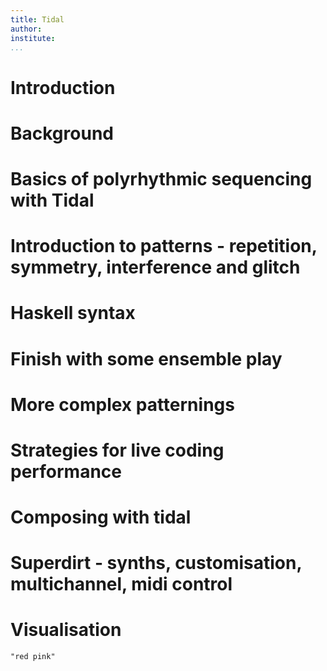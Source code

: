 ```yaml
---
title: Tidal
author:
institute:
...
```


# Introduction

# Background

# Basics of polyrhythmic sequencing with Tidal

# Introduction to patterns - repetition, symmetry, interference and glitch

# Haskell syntax

# Finish with some ensemble play

# More complex patternings

# Strategies for live coding performance

# Composing with tidal

# Superdirt - synths, customisation, multichannel, midi control

# Visualisation

```{.haskell render="colour"}
"red pink"
```
